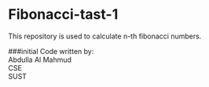 # Fibonacci-tast-1
This repository is used to calculate n-th fibonacci numbers.

###initial Code written by:  
Abdulla Al Mahmud  
CSE  
SUST  

